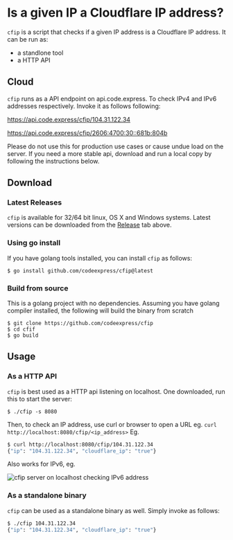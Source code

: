 # Is a given IP a Cloudflare IP address?
`cfip` is a script that checks if a given IP address is a Cloudflare IP address. It can be run as:
- a standlone tool
- a HTTP API

## Cloud
`cfip` runs as a API endpoint on api.code.express. To check IPv4 and IPv6 addresses respectively. Invoke it as follows following:

https://api.code.express/cfip/104.31.122.34

https://api.code.express/cfip/2606:4700:30::681b:804b

Please do not use this for production use cases or cause undue load on the server. If you need a more stable api, download and run a local copy by following the instructions below.

## Download

### Latest Releases
`cfip` is available for 32/64 bit linux, OS X and Windows systems.
Latest versions can be downloaded from the
[Release](https://github.com/codeexpress/cfip/releases) tab above.

### Using go install
If you have golang tools installed, you can install `cfip` as follows:
```
$ go install github.com/codeexpress/cfip@latest
```

### Build from source
This is a golang project with no dependencies. Assuming you have golang compiler installed,
the following will build the binary from scratch
```
$ git clone https://github.com/codeexpress/cfip
$ cd cfif
$ go build 
```

## Usage

### As a HTTP API
`cfip` is best used as a HTTP api listening on localhost. One downloaded, run this to start the server:
```
$ ./cfip -s 8080
```

Then, to check an IP address, use curl or browser to open a URL eg. `curl http://localhost:8080/cfip/<ip_address>`
Eg.
```sh
$ curl http://localhost:8080/cfip/104.31.122.34
{"ip": "104.31.122.34", "cloudflare_ip": "true"}
```

Also works for IPv6, eg.

![cfip server on localhost checking IPv6 address](https://user-images.githubusercontent.com/14211134/59569036-c5a4f000-9038-11e9-9cd0-03a053398cc7.png)

### As a standalone binary
`cfip` can be used as a standalone binary as well. Simply invoke as follows:
```sh
$ ./cfip 104.31.122.34
{"ip": "104.31.122.34", "cloudflare_ip": "true"}
```
